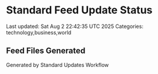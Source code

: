 # Standard Feed Update Status
Last updated: Sat Aug  2 22:42:35 UTC 2025
Categories: technology,business,world

## Feed Files Generated

Generated by Standard Updates Workflow
